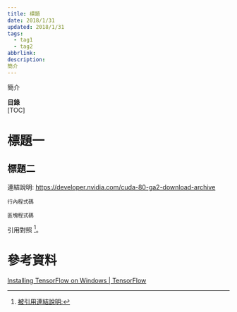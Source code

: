 ```yaml
---
title: 標題
date: 2018/1/31
updated: 2018/1/31
tags:
  - tag1
  - tag2
abbrlink: 
description:
簡介
---
```

簡介
<!--more-->
**目錄**  
[TOC]
# 標題一

## 標題二
連結說明: <https://developer.nvidia.com/cuda-80-ga2-download-archive>

`行內程式碼`

```shell
區塊程式碼
```

引用對照 [^1]。

# 參考資料
[Installing TensorFlow on Windows | TensorFlow](https://www.tensorflow.org/install/install_windows)

[^1]: [被引用連結說明:](http://tieba.baidu.com/p/4565248851)
